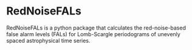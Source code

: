 # RedNoiseFALs
RedNoiseFALs is a python package that calculates the red-noise-based false alarm levels (FALs) for Lomb-Scargle periodograms of unevenly spaced astrophysical time series.
